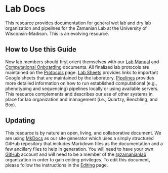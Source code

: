 # Lab Docs

This resource provides documentation for general wet lab and dry lab organization and pipelines for the Zamanian Lab at the University of Wisconsin-Madison. This is an evolving resource.


## How to Use this Guide

New lab members should first orient themselves with our [Lab Manual](labmanual.md) and [Computational Onboarding](comp_overview.md) documents. All finalized lab protocols are maintained on the [Protocols](protocols/protocols.md) page. [Lab Sheets](labsheets.md) provides links to important Google sheets that are maintained by the laboratory. [Pipelines](pipelines_overview.md) provides more detailed information on how to run established computational (e.g., phenotyping and sequencing) pipelines locally or using available servers. This resource complements and describes our use of other systems in place for lab organization and management (i.e., Quartzy, Benchling, and Box).


## Updating

This resource is by nature an open, living, and collaborative document. We are using [MkDocs](https://www.mkdocs.org/) as our site generator which uses a simply structured GitHub repository that includes Markdown files as the documentation and a few ancillary files to help in generation. You will need to have your own [GitHub](https://github.com/) account and will need to be a member of the [@zamanianlab](https://github.com/orgs/zamanianlab/dashboard) organization in order to gain editing privileges. To edit this document, please follow the instructions in the [Editing](editing.md) page.
